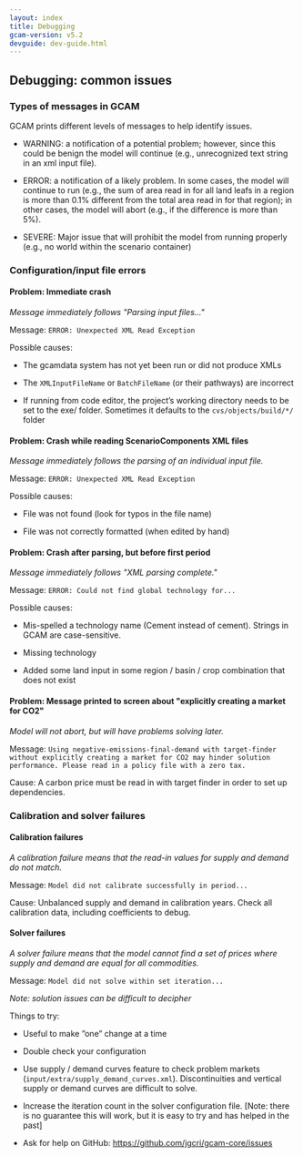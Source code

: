 ```yaml
---
layout: index
title: Debugging
gcam-version: v5.2
devguide: dev-guide.html
---
```

## Debugging: common issues

### Types of messages in GCAM  
GCAM prints different levels of messages to help identify issues.  

* WARNING: a notification of a potential problem; however, since this could be benign the model will continue (e.g., unrecognized text string in an xml input file).
 
* ERROR: a notification of a likely problem. In some cases, the model will continue to run (e.g., the sum of area read in for all land leafs in a region is more than 0.1% different from the total area read in for that region); in other cases, the model will abort (e.g., if the difference is more than 5%).

* SEVERE: Major issue that will prohibit the model from running properly (e.g., no world within the scenario container)

### Configuration/input file errors

#### Problem: Immediate crash
_Message immediately follows "Parsing input files..."_

Message: `ERROR: Unexpected XML Read Exception` 

Possible causes: 

* The gcamdata system has not yet been run or did not produce XMLs

* The `XMLInputFileName` or `BatchFileName` (or their pathways) are incorrect

* If running from code editor, the project’s working directory needs to be set to the exe/ folder. Sometimes it defaults to the `cvs/objects/build/*/` folder


#### Problem: Crash while reading ScenarioComponents XML files
_Message immediately follows the parsing of an individual input file._

Message: `ERROR: Unexpected XML Read Exception`

Possible causes: 

* File was not found (look for typos in the file name)

* File was not correctly formatted (when edited by hand)


#### Problem: Crash after parsing, but before first period
_Message immediately follows "XML parsing complete."_

Message: `ERROR: Could not find global technology for...`

Possible causes:  

* Mis-spelled a technology name (Cement instead of cement). Strings in GCAM are case-sensitive.

* Missing technology

* Added some land input in some region / basin / crop combination that does not exist

#### Problem: Message printed to screen about "explicitly creating a market for CO2"
_Model will not abort, but will have problems solving later._

Message: `Using negative-emissions-final-demand with target-finder without explicitly creating a market for CO2 may hinder solution performance. Please read in a policy file with a zero tax.`

Cause: A carbon price must be read in with target finder in order to set up dependencies.

### Calibration and solver failures

#### Calibration failures
_A calibration failure means that the read-in values for supply and demand do not match._

Message: `Model did not calibrate successfully in period...`

Cause: Unbalanced supply and demand in calibration years. Check all calibration data, including coefficients to debug. 

#### Solver failures
_A solver failure means that the model cannot find a set of prices where supply and demand are equal for all commodities._

Message: `Model did not solve within set iteration...`

_Note: solution issues can be difficult to decipher_

Things to try: 

* Useful to make ”one” change at a time

* Double check your configuration

* Use supply / demand curves feature to check problem markets (`input/extra/supply_demand_curves.xml`). Discontinuities and vertical supply or demand curves are difficult to solve. 

* Increase the iteration count in the solver configuration file. [Note: there is no guarantee this will work, but it is easy to try and has helped in the past]

* Ask for help on GitHub: https://github.com/jgcri/gcam-core/issues



